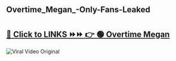 
 ## Overtime_Megan_-Only-Fans-Leaked

# <h2><a href="https://clipsfans.com/Overtime_Megan_&ref=git">🔗 Click to LINKS ⏩⏩ 👉 🟢 Overtime Megan  </a></h2>

<a href="https://clipsfans.com/Overtime_Megan_&ref=git" rel="nofollow" data-target="animated-image.originalLink"><img src="https://i.ibb.co.com/xMMVF88/686577567.gif" alt="Viral Video Original" style="max-width: 100%; display: inline-block;" data-target="animated-image.originalImage"></a>
